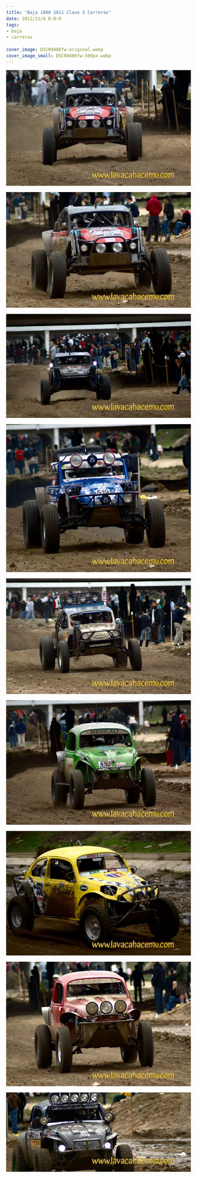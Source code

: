 ```yaml
---
title: "Baja 1000 2011 Clase 5 Carreras"
date: 2011/11/4 8:0:0
tags: 
- baja
- carreras

cover_image: DSC09486fw-original.webp
cover_image_small: DSC09486fw-500px.webp
---
```

[![](DSC09486fw-800px.webp)](DSC09486fw-original.webp)

  

[![](DSC09488fw-800px.webp)](DSC09488fw-original.webp)

  

[![](DSC09490fw-800px.webp)](DSC09490fw-original.webp)

  

[![](DSC09498fw-800px.webp)](DSC09498fw-original.webp)

  

[![](DSC09509fw-800px.webp)](DSC09509fw-original.webp)

  

[![](DSC09583fw-800px.webp)](DSC09583fw-original.webp)

  

[![](DSC09591fw-800px.webp)](DSC09591fw-original.webp)

  

[![](DSC09593fw-800px.webp)](DSC09593fw-original.webp)

  

[![](DSC09597fw-800px.webp)](DSC09597fw-original.webp)
